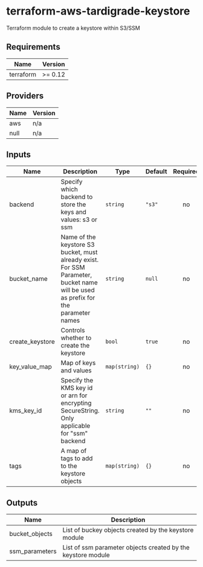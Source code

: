 # terraform-aws-tardigrade-keystore

Terraform module to create a keystore within S3/SSM


<!-- BEGIN TFDOCS -->
## Requirements

| Name | Version |
|------|---------|
| terraform | >= 0.12 |

## Providers

| Name | Version |
|------|---------|
| aws | n/a |
| null | n/a |

## Inputs

| Name | Description | Type | Default | Required |
|------|-------------|------|---------|:--------:|
| backend | Specify which backend to store the keys and values: s3 or ssm | `string` | `"s3"` | no |
| bucket\_name | Name of the keystore S3 bucket, must already exist. For SSM Parameter, bucket name will be used as prefix for the parameter names | `string` | `null` | no |
| create\_keystore | Controls whether to create the keystore | `bool` | `true` | no |
| key\_value\_map | Map of keys and values | `map(string)` | `{}` | no |
| kms\_key\_id | Specify the KMS key id or arn for encrypting SecureString. Only applicable for "ssm" backend | `string` | `""` | no |
| tags | A map of tags to add to the keystore objects | `map(string)` | `{}` | no |

## Outputs

| Name | Description |
|------|-------------|
| bucket\_objects | List of buckey objects created by the keystore module |
| ssm\_parameters | List of ssm parameter objects created by the keystore module |

<!-- END TFDOCS -->
